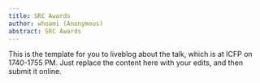 ```yaml
---
title: SRC Awards
author: whoami (Anonymous)
abstract: SRC Awards
---
```


This is the template for you to liveblog about the talk,
which is at ICFP on 1740-1755 PM.  Just replace the content here
with your edits, and then submit it online.
